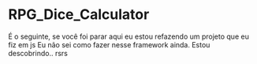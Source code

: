 # RPG_Dice_Calculator
É o seguinte, se você foi parar aqui eu estou refazendo um projeto que eu fiz em js
Eu não sei como fazer nesse framework ainda. Estou descobrindo.. rsrs
